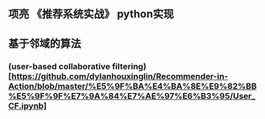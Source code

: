 ## 项亮 《推荐系统实战》 python实现

## 基于邻域的算法
### (user-based collaborative filtering)[https://github.com/dylanhouxinglin/Recommender-in-Action/blob/master/%E5%9F%BA%E4%BA%8E%E9%82%BB%E5%9F%9F%E7%9A%84%E7%AE%97%E6%B3%95/User_CF.ipynb]

